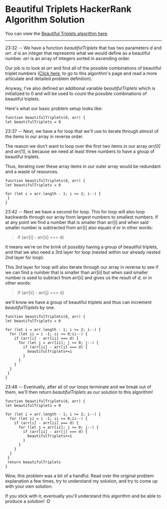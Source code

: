 # Beautiful Triplets HackerRank Algorithm Solution

You can view the [Beautiful Triplets algorithm here](https://www.hackerrank.com/challenges/find-digits/problem).
___

23:32 -- We have a function *beautifulTriplets* that has two parameters *d* and *arr*. *d* is an integer that represents what we would define as a beautiful number. *arr* is an array of integers sorted in ascending order.

Our job is to look at *arr* and find all of the possible combinations of beautiful triplet numbers ([Click here](https://www.hackerrank.com/challenges/beautiful-triplets/problem), to go to this algorithm's page and read a more articulate and detailed problem definition).

Anyway, I've also defined an additional variable *beautifulTriplets* which is initialized to 0 and will be used to count the possible combinations of beautiful triplets.

Here's what our basic problem setup looks like:
```
function beautifulTriplets(d, arr) {
let beautifulTriplets = 0
```
23:37 -- Next, we have a for loop that we'll use to iterate through almost of the items in our array in reverse order.

The reason we don't want to loop over the first two items in our array *arr[0]* and *arr[1]*, is because we need at least three numbers to have a group of beautiful triplets.

Thus, iterating over these array items in our outer array would be redundant and a waste of resources.
```
function beautifulTriplets(d, arr) {
let beautifulTriplets = 0

for (let i = arr.length - 1; i >= 2; i--) {
 }
}
```
23:42 -- Next we have a second for loop. This for loop will also loop backwards through our array from largest numbers to smallest numbers. If at any point we find a number that is smaller than arr[i] and when said smaller number is subtracted from arr[i] also equals *d* or in other words:
> if (arr[i] - arr[ii] === d)

It means we're on the brink of possibly having a group of beautiful triplets, and that we also need a 3rd layer for loop (nested within our already nested 2nd layer for loop).

This 3rd layer for loop will also iterate through our array in reverse to see if we can find a number that is smaller than arr[ii] but when said smaller number is used to subtract from arr[ii] and gives us the result of *d*, or in other words:
> if (arr[ii] - arr[j] === d)

we'll know we have a group of beautiful triplets and thus can increment *beautifulTriplets* by one.

```
function beautifulTriplets(d, arr) {
let beautifulTriplets = 0

for (let i = arr.length - 1; i >= 2; i--) {
  for (let ii = i -1; ii >= 0;ii--) {
    if (arr[i] - arr[ii] === d) {
      for (let j = arr[ii]; j >= 0; j--) {
        if (arr[ii] - arr[j] === d) {
          beautifulTriplets+=1
        }
      }
    }
  }
 }
}
```
23:48 -- Eventually, after all of our loops terminate and we break out of them, we'll then return *beautifulTriplets* as our solution to this algorithm!
```
function beautifulTriplets(d, arr) {
let beautifulTriplets = 0

for (let i = arr.length - 1; i >= 2; i--) {
  for (let ii = i -1; ii >= 0;ii--) {
    if (arr[i] - arr[ii] === d) {
      for (let j = arr[ii]; j >= 0; j--) {
        if (arr[ii] - arr[j] === d) {
          beautifulTriplets+=1
        }
      }
    }
  }
 }
 return beautifulTriplets
}
```
Wow, this problem was a bit of a handful. Read over the original problem explanation a few times, try to understand my solution, and try to come up with your own solution.

If you stick with it, eventually you'll understand this algorithm and be able to produce a solution! :D